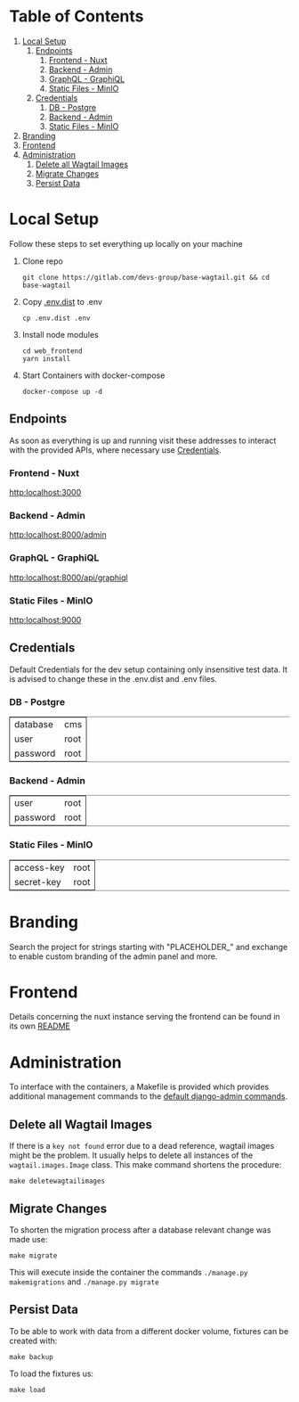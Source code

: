 
# Table of Contents

1.  [Local Setup](#org57856e7)
    1.  [Endpoints](#org809e937)
        1.  [Frontend - Nuxt](#orgc37a804)
        2.  [Backend - Admin](#org211c10f)
        3.  [GraphQL - GraphiQL](#orgc70d5b5)
        4.  [Static Files - MinIO](#org8110bc6)
    2.  [Credentials](#org749259c)
        1.  [DB - Postgre](#orgc6c10a9)
        2.  [Backend - Admin](#orge1ac287)
        3.  [Static Files - MinIO](#orgc1fcbcb)
2.  [Branding](#org13fa485)        
3.  [Frontend](#orgc473881)
4.  [Administration](#orgbf9c4d0)
    1.  [Delete all Wagtail Images](#orgf36cc02)
    2.  [Migrate Changes](#org2525778)
    3.  [Persist Data](#org0ac7a34)




<a id="org57856e7"></a>

# Local Setup

Follow these steps to set everything up locally on your machine

1.  Clone repo
    
        git clone https://gitlab.com/devs-group/base-wagtail.git && cd base-wagtail

2.  Copy [.env.dist](.env.dist) to .env
    
        cp .env.dist .env
        
3.  Install node modules

        cd web_frontend
        yarn install

4.  Start Containers with docker-compose
    
        docker-compose up -d


<a id="org809e937"></a>

## Endpoints

As soon as everything is up and running visit these addresses to interact with
the provided APIs, where necessary use [Credentials](#org749259c).


<a id="orgc37a804"></a>

### Frontend - Nuxt

<http:localhost:3000>


<a id="org211c10f"></a>

### Backend - Admin

<http:localhost:8000/admin>


<a id="orgc70d5b5"></a>

### GraphQL - GraphiQL

<http:localhost:8000/api/graphiql>

<a id="org8110bc6"></a>

### Static Files - MinIO

<http:localhost:9000>


<a id="org749259c"></a>

## Credentials

Default Credentials for the dev setup containing only insensitive test data.
It is advised to change these in the .env.dist and .env files. 


<a id="orgc6c10a9"></a>

### DB - Postgre

<table border="2" cellspacing="0" cellpadding="6" rules="groups" frame="hsides">


<colgroup>
<col  class="org-left" />

<col  class="org-left" />
</colgroup>
<tbody>
<tr>
<td class="org-left">database</td>
<td class="org-left">cms</td>
</tr>


<tr>
<td class="org-left">user</td>
<td class="org-left">root</td>
</tr>


<tr>
<td class="org-left">password</td>
<td class="org-left">root</td>
</tr>
</tbody>
</table>


<a id="orgee65cfb"></a>

### Backend - Admin

<table border="2" cellspacing="0" cellpadding="6" rules="groups" frame="hsides">


<colgroup>
<col  class="org-left" />

<col  class="org-left" />
</colgroup>
<tbody>
<tr>
<td class="org-left">user</td>
<td class="org-left">root</td>
</tr>


<tr>
<td class="org-left">password</td>
<td class="org-left">root</td>
</tr>
</tbody>
</table>


<a id="orgc1fcbcb"></a>

### Static Files - MinIO

<table border="2" cellspacing="0" cellpadding="6" rules="groups" frame="hsides">


<colgroup>
<col  class="org-left" />

<col  class="org-left" />
</colgroup>
<tbody>
<tr>
<td class="org-left">access-key</td>
<td class="org-left">root</td>
</tr>


<tr>
<td class="org-left">secret-key</td>
<td class="org-left">root</td>
</tr>
</tbody>
</table>


<a id="#org13fa485"></a>

# Branding

Search the project for strings starting with "PLACEHOLDER_" and exchange to enable custom branding of the admin panel and more.


<a id="orgc473881"></a>

# Frontend

Details concerning the nuxt instance serving the frontend can be found in its own [README](web_frontend/README.md)


<a id="orgbf9c4d0"></a>

# Administration

To interface with the containers, a Makefile is provided which provides additional
management commands to the [default django-admin commands](https://docs.djangoproject.com/en/3.0/ref/django-admin/).


<a id="orgf36cc02"></a>

## Delete all Wagtail Images

If there is a `key not found` error due to a dead reference, wagtail images might be the problem.
It usually helps to delete all instances of the `wagtail.images.Image` class.
This make command shortens the procedure:

    make deletewagtailimages


<a id="org2525778"></a>

## Migrate Changes

To shorten the migration process after a database relevant change was made use:

    make migrate

This will execute inside the container the commands `./manage.py makemigrations` and `./manage.py migrate`


<a id="org0ac7a34"></a>

## Persist Data

To be able to work with data from a different docker volume, fixtures can be created with:

    make backup

To load the fixtures us:

    make load


<a id="org3a8cc49"></a>

